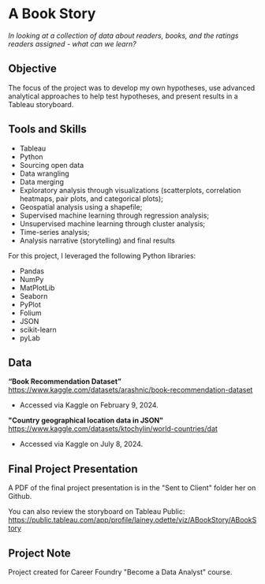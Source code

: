 # A Book Story

_In looking at a collection of data about readers, books, and the ratings readers assigned - what can we learn?_

## Objective
The focus of the project was to develop my own hypotheses, use advanced analytical approaches to help test hypotheses, and present results in a Tableau storyboard.

## Tools and Skills
- Tableau
- Python
- Sourcing open data
- Data wrangling
- Data merging
- Exploratory analysis through visualizations (scatterplots, correlation heatmaps, pair plots, and categorical plots);
- Geospatial analysis using a shapefile;
- Supervised machine learning through regression analysis;
- Unsupervised machine learning through cluster analysis;
- Time-series analysis;
- Analysis narrative (storytelling) and final results

For this project, I leveraged the following Python libraries:
- Pandas
- NumPy
- MatPlotLib
- Seaborn
- PyPlot
- Folium
- JSON
- scikit-learn
- pyLab

## Data 
**“Book Recommendation Dataset”**  
https://www.kaggle.com/datasets/arashnic/book-recommendation-dataset
- Accessed via Kaggle on February 9, 2024.  

**"Country geographical location data in JSON"**  
https://www.kaggle.com/datasets/ktochylin/world-countries/dat
- Accessed via Kaggle on July 8, 2024.

## Final Project Presentation 
A PDF of the final project presentation is in the "Sent to Client" folder her on Github.

You can also review the storyboard on Tableau Public:
https://public.tableau.com/app/profile/lainey.odette/viz/ABookStory/ABookStory

## Project Note
Project created for Career Foundry "Become a Data Analyst" course.
